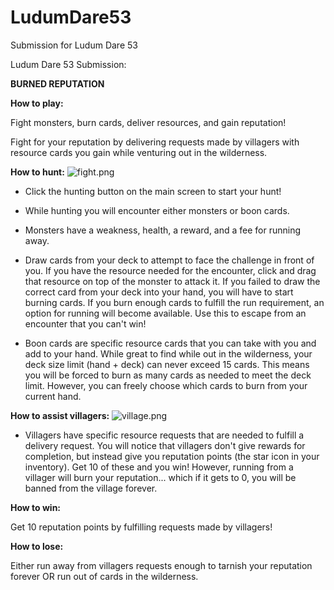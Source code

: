 # LudumDare53
Submission for Ludum Dare 53

Ludum Dare 53 Submission:

**BURNED REPUTATION**


**How to play:**

Fight monsters, burn cards, deliver resources, and gain reputation!

Fight for your reputation by delivering requests made by villagers with resource cards you gain while venturing out in the wilderness. 

**How to hunt:**
![fight.png](///raw/21a/34/z/5a16c.png)

* Click the hunting button on the main screen to start your hunt!

* While hunting you will encounter either monsters or boon cards.

* Monsters have a weakness, health, a reward, and a fee for running away.

* Draw cards from your deck to attempt to face the challenge in front of you. If you have the resource needed for the encounter, click and drag that resource on top of the monster to attack it. If you failed to draw the correct card from your deck into your hand, you will have to start burning cards.  If you burn enough cards to fulfill the run requirement, an option for running will become available. Use this to escape from an encounter that you can't win!

* Boon cards are specific resource cards that you can take with you and add to your hand. While great to find while out in the wilderness, your deck size limit (hand + deck) can never exceed 15 cards. This means you will be forced to burn as many cards as needed to meet the deck limit. However, you can freely choose which cards to burn from your current hand.

**How to assist villagers:**
![village.png](///raw/21a/34/z/5a170.png)

* Villagers have specific resource requests that are needed to fulfill a delivery request. You will notice that villagers don't give rewards for completion, but instead give you reputation points (the star icon in your inventory). Get 10 of these and you win! However, running from a villager will burn your reputation... which if it gets to 0, you will be banned from the village forever.

**How to win:**

Get 10 reputation points by fulfilling requests made by villagers!

**How to lose:**

Either run away from villagers requests enough to tarnish your reputation forever OR run out of cards in the wilderness. 
